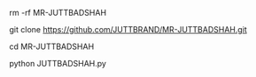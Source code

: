 rm -rf MR-JUTTBADSHAH

git clone https://github.com/JUTTBRAND/MR-JUTTBADSHAH.git

cd MR-JUTTBADSHAH

python JUTTBADSHAH.py
